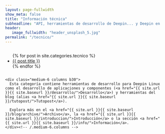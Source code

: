 ```yaml
---
layout: page-fullwidth
show_meta: false
title: "Información técnica"
subheadline: "API, herramientas de desarrollo de Deepin... y Deepin en Español."
header:
   image_fullwidth: "header_unsplash_5.jpg"
permalink: "/tecnico/"
---
```

<div class="row t60">
    <div class="medium-6 columns b30">
      <ul>
          {% for post in site.categories.tecnico %}
          <li><a href="{{ site.url }}{{ site.baseurl }}{{ post.url }}">{{ post.title }}</a></li>
          {% endfor %}
      </ul>
    </div><!-- /.medium-6.columns -->

    <div class="medium-6 columns b30">
      Esta categoría contiene herramientas de desarrollo para Deepin Linux como el desarrollo de aplicaciones y componentes (<a href="{{ site.url }}{{ site.baseurl }}/desarrollo/">Desarrollo</a>) y herramientas del blog (alias <a href="{{ site.url }}{{ site.baseurl }}/tutopost/">Tutopost</a>).

      Explora más en el <a href="{{ site.url }}{{ site.baseurl }}/blog/archive/">Archivo</a>, la <a href="{{ site.url }}{{ site.baseurl }}/introduccion/">Introducción</a> o la sección <a href="{{ site.url }}{{ site.baseurl }}/info/">Información</a>.
    </div><!-- /.medium-6.columns -->
</div><!-- /.row -->
